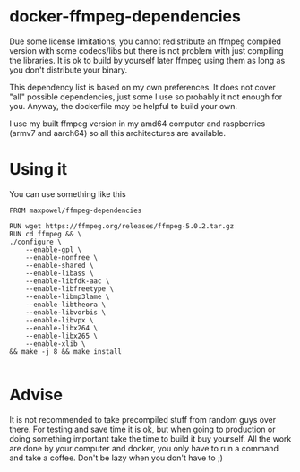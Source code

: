 # docker-ffmpeg-dependencies

Due some license limitations, you cannot redistribute an ffmpeg compiled version with some codecs/libs but there is not problem with just compiling the libraries.
It is ok to build by yourself later ffmpeg using them as long as you don't distribute your binary.

This dependency list is based on my own preferences. It does not cover "all" possible dependencies, just some I use so probably it not enough for you. Anyway, the
dockerfile may be helpful to build your own.

I use my built ffmpeg version in my amd64 computer and raspberries (armv7 and aarch64) so all this architectures are available.

# Using it

You can use something like this

```
FROM maxpowel/ffmpeg-dependencies

RUN wget https://ffmpeg.org/releases/ffmpeg-5.0.2.tar.gz
RUN cd ffmpeg && \
./configure \
    --enable-gpl \
    --enable-nonfree \
    --enable-shared \
    --enable-libass \
    --enable-libfdk-aac \
    --enable-libfreetype \
    --enable-libmp3lame \
    --enable-libtheora \
    --enable-libvorbis \
    --enable-libvpx \
    --enable-libx264 \
    --enable-libx265 \
    --enable-xlib \
&& make -j 8 && make install


```

# Advise
It is not recommended to take precompiled stuff from random guys over there. For testing and save time it is ok, but when going to production
or doing something important take the time to build it buy yourself. All the work are done by your computer and docker, you only have to run a command and
take a coffee. Don't be lazy when you don't have to ;)
